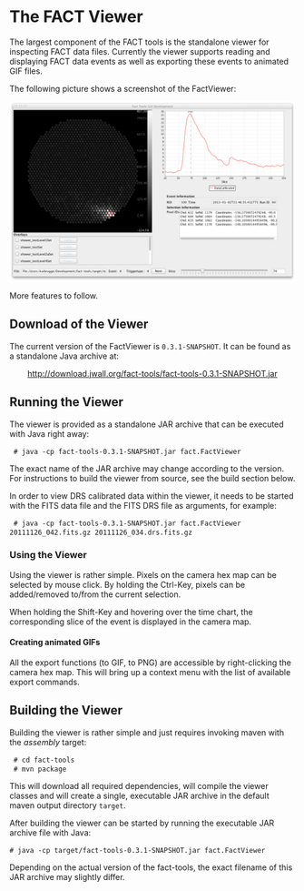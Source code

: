 # The FACT Viewer

The largest component of the FACT tools is the standalone viewer for
inspecting FACT data files. Currently the viewer supports reading and
displaying FACT data events as well as exporting these events to
animated GIF files.

The following picture shows a screenshot of the FactViewer:
<div style="text-align: center;">
   <img src="images/fact-viewer-screen1.png" style="width:700px;" />
</div>

More features to follow.
    
## Download of the Viewer

The current version of the FactViewer is `0.3.1-SNAPSHOT`. It can be found
as a standalone Java archive at:
<div style="text-align: center;">
   <a href="http://download.jwall.org/fact-tools/fact-tools-0.3.1-SNAPSHOT.jar">http://download.jwall.org/fact-tools/fact-tools-0.3.1-SNAPSHOT.jar</a>
</div>
    
## Running the Viewer

The viewer is provided as a standalone JAR archive that can be
executed with Java right away:

     # java -cp fact-tools-0.3.1-SNAPSHOT.jar fact.FactViewer
     
The exact name of the JAR archive may change according to the version.
For instructions to build the viewer from source, see the build section
below.

In order to view DRS calibrated data within the viewer, it needs to
be started with the FITS data file and the FITS DRS file as arguments,
for example:

     # java -cp fact-tools-0.3.1-SNAPSHOT.jar fact.FactViewer 20111126_042.fits.gz 20111126_034.drs.fits.gz


### Using the Viewer

Using the viewer is rather simple. Pixels on the camera hex map
can be selected by mouse click. By holding the Ctrl-Key, pixels can
be added/removed to/from the current selection.

When holding the Shift-Key and hovering over the time chart, the
corresponding slice of the event is displayed in the camera map.


#### Creating animated GIFs

All the export functions (to GIF, to PNG) are accessible by
right-clicking the camera hex map. This will bring up a context
menu with the list of available export commands.



## Building the Viewer

Building the viewer is rather simple and just requires invoking
maven with the *assembly* target:

     # cd fact-tools
     # mvn package
     
This will download all required dependencies, will compile the
viewer classes and will create a single, executable JAR archive
in the default maven output directory `target`.

After building the viewer can be started by running the executable
JAR archive file with Java:

    # java -cp target/fact-tools-0.3.1-SNAPSHOT.jar fact.FactViewer
    
Depending on the actual version of the fact-tools, the exact filename
of this JAR archive may slightly differ.
